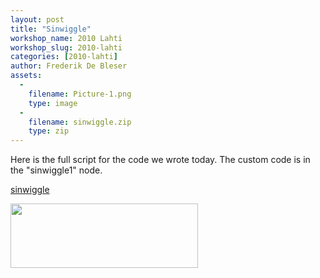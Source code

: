```yaml
---
layout: post
title: "Sinwiggle"
workshop_name: 2010 Lahti
workshop_slug: 2010-lahti
categories: [2010-lahti]
author: Frederik De Bleser
assets:
  -
    filename: Picture-1.png
    type: image
  -
    filename: sinwiggle.zip
    type: zip
---
```

Here is the full script for the code we wrote today. The custom code is in the "sinwiggle1" node.

<a href="http://workshops.nodebox.net/2010/wp-content/uploads/sinwiggle.zip">sinwiggle</a>

<a href="http://workshops.nodebox.net/2010/wp-content/uploads/Picture-1.png"><img class="alignleft size-medium wp-image-467" title="Picture 1" src="http://workshops.nodebox.net/2010/wp-content/uploads/Picture-1-300x103.png" alt="" width="300" height="103" /></a>
